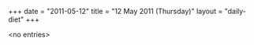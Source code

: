 +++
date = "2011-05-12"
title = "12 May 2011 (Thursday)"
layout = "daily-diet"
+++

<p>&lt;no entries&gt;</p>